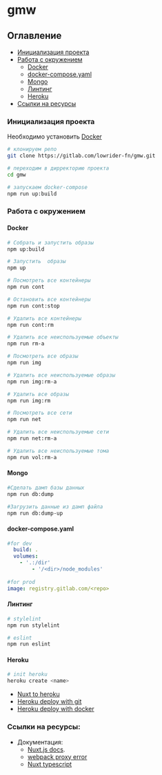 # gmw 

## Оглавление
- [Инициализация проекта](#инициализация-проекта)
- [Работа с окружением](#работа-с-окружением)
    - [Docker](#docker)
    - [docker-compose.yaml](#docker-compose.yaml)
    - [Mongo](#mongo)
    - [Линтинг](#линтинг)
    - [Heroku](#heroku)
- [Ссылки на ресурсы](#ссылки-на-ресурсы)

### Инициализация проекта

Необходимо установить [Docker](https://docs.docker.com/v18.09/) 

``` bash
# клонируем репо
git clone https://gitlab.com/lowrider-fn/gmw.git

# переходим в дирректорию проекта
cd gmw

# запускаем docker-compose
npm run up:build
```

### Работа с окружением

#### Docker

```bash
# Собрать и запустить образы
npm up:build

# Запустить  образы
npm up

# Посмотреть все контейнеры
npm run cont

# Остановить все контейнеры
npm run cont:stop

# Удалить все контейнеры
npm run cont:rm

# Удалить все неиспользуемые объекты
npm run rm-a

# Посмотреть все образы
npm run img

# Удалить все неиспользуемые образы 
npm run img:rm-a

# Удалить все образы
npm run img:rm

# Посмотреть все сети
npm run net

# Удалить все неиспользуемые сети 
npm run net:rm-a

# Удалить все неиспользуемые тома
npm run vol:rm-a
```

#### Mongo
```bash
#Сделать дамп базы данных
npm run db:dump

#Загрузить данные из дамп файла
npm run db:dump-up
```

#### docker-compose.yaml
```yaml
#for dev
  build: .
  volumes:
    - '.:/dir'
		- '/<dir>/node_modules'
	  
#for prod
image: registry.gitlab.com/<repo>
```

#### Линтинг 
``` bash 
# stylelint
npm run stylelint

# eslint
npm run eslint
```

#### Heroku

```bash
# init heroku 
heroku create <name>
```
- [Nuxt to heroku](https://ru.nuxtjs.org/faq/heroku-deployment/)
- [Heroku deploy with git](https://devcenter.heroku.com/categories/deploying-with-git)
- [Heroku deploy with docker](https://devcenter.heroku.com/articles/container-registry-and-runtime)

### Ссылки на ресурсы:

- Документация:
	- [Nuxt.js docs](https://nuxtjs.org).
	- [webpack proxy error](http://pokuwagata.hatenablog.com/entry/2019/07/28/191649)
	- [Nuxt typescript](https://typescript.nuxtjs.org/guide/)
